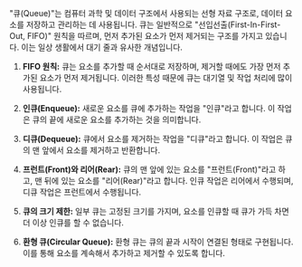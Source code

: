   
"큐(Queue)"는 컴퓨터 과학 및 데이터 구조에서 사용되는 선형 자료 구조로, 데이터 요소를 저장하고 관리하는 데 사용됩니다. 큐는 일반적으로 "선입선출(First-In-First-Out, FIFO)" 원칙을 따르며, 먼저 추가된 요소가 먼저 제거되는 구조를 가지고 있습니다. 이는 일상 생활에서 대기 줄과 유사한 개념입니다.

1. **FIFO 원칙:** 큐는 요소를 추가할 때 순서대로 저장하며, 제거할 때에도 가장 먼저 추가된 요소가 먼저 제거됩니다. 이러한 특성 때문에 큐는 대기열 및 작업 처리에 많이 사용됩니다.
    
2. **인큐(Enqueue):** 새로운 요소를 큐에 추가하는 작업을 "인큐"라고 합니다. 이 작업은 큐의 끝에 새로운 요소를 추가하는 것을 의미합니다.
    
3. **디큐(Dequeue):** 큐에서 요소를 제거하는 작업을 "디큐"라고 합니다. 이 작업은 큐의 맨 앞에서 요소를 제거하고 반환합니다.
    
4. **프런트(Front)와 리어(Rear):** 큐의 맨 앞에 있는 요소를 "프런트(Front)"라고 하고, 맨 뒤에 있는 요소를 "리어(Rear)"라고 합니다. 인큐 작업은 리어에서 수행되며, 디큐 작업은 프런트에서 수행됩니다.
    
5. **큐의 크기 제한:** 일부 큐는 고정된 크기를 가지며, 요소를 인큐할 때 큐가 가득 차면 더 이상 인큐를 할 수 없습니다.
    
6. **환형 큐(Circular Queue):** 환형 큐는 큐의 끝과 시작이 연결된 형태로 구현됩니다. 이를 통해 요소를 계속해서 추가하고 제거할 수 있도록 합니다.